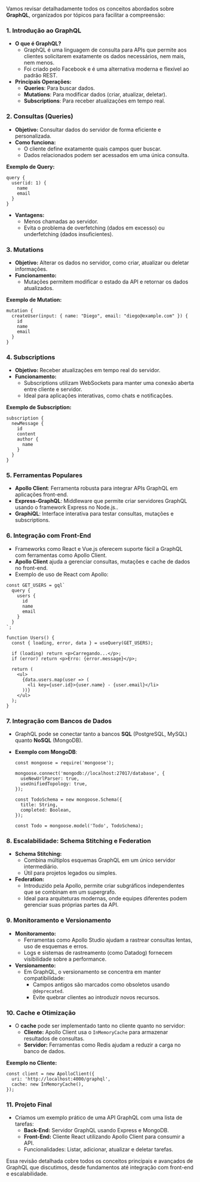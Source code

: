 Vamos revisar detalhadamente todos os conceitos abordados sobre **GraphQL**, organizados por tópicos para facilitar a compreensão:

### **1. Introdução ao GraphQL**

- **O que é GraphQL?**
    - GraphQL é uma linguagem de consulta para APIs que permite aos clientes solicitarem exatamente os dados necessários, nem mais, nem menos.
    - Foi criado pelo Facebook e é uma alternativa moderna e flexível ao padrão REST.
- **Principais Operações:**
    - **Queries**: Para buscar dados.
    - **Mutations**: Para modificar dados (criar, atualizar, deletar).
    - **Subscriptions**: Para receber atualizações em tempo real.

### **2. Consultas (Queries)**

- **Objetivo:** Consultar dados do servidor de forma eficiente e personalizada.
- **Como funciona:**
    - O cliente define exatamente quais campos quer buscar.
    - Dados relacionados podem ser acessados em uma única consulta.

**Exemplo de Query:**

```
query {
  user(id: 1) {
    name
    email
  }
}
```

- **Vantagens:**
    - Menos chamadas ao servidor.
    - Evita o problema de overfetching (dados em excesso) ou underfetching (dados insuficientes).

### **3. Mutations**

- **Objetivo:** Alterar os dados no servidor, como criar, atualizar ou deletar informações.
- **Funcionamento:**
    - Mutações permitem modificar o estado da API e retornar os dados atualizados.

**Exemplo de Mutation:**

```
mutation {
  createUser(input: { name: "Diego", email: "diego@example.com" }) {
    id
    name
    email
  }
}
```

### **4. Subscriptions**

- **Objetivo:** Receber atualizações em tempo real do servidor.
- **Funcionamento:**
    - Subscriptions utilizam WebSockets para manter uma conexão aberta entre cliente e servidor.
    - Ideal para aplicações interativas, como chats e notificações.

**Exemplo de Subscription:**

```
subscription {
  newMessage {
    id
    content
    author {
      name
    }
  }
}
```

### **5. Ferramentas Populares**

- **Apollo Client**: Ferramenta robusta para integrar APIs GraphQL em aplicações front-end.
- **Express-GraphQL**: Middleware que permite criar servidores GraphQL usando o framework Express no Node.js..
- **GraphiQL**: Interface interativa para testar consultas, mutações e subscriptions.

### **6. Integração com Front-End**

- Frameworks como React e Vue.js oferecem suporte fácil a GraphQL com ferramentas como Apollo Client.
- **Apollo Client** ajuda a gerenciar consultas, mutações e cache de dados no front-end.
- Exemplo de uso de React com Apollo:

```
const GET_USERS = gql`
  query {
    users {
      id
      name
      email
    }
  }
`;

function Users() {
  const { loading, error, data } = useQuery(GET_USERS);

  if (loading) return <p>Carregando...</p>;
  if (error) return <p>Erro: {error.message}</p>;

  return (
    <ul>
      {data.users.map(user => (
        <li key={user.id}>{user.name} - {user.email}</li>
      ))}
    </ul>
  );
}
```

### **7. Integração com Bancos de Dados**

- GraphQL pode se conectar tanto a bancos **SQL** (PostgreSQL, MySQL) quanto **NoSQL** (MongoDB).
- **Exemplo com MongoDB**:

    ```
    const mongoose = require('mongoose');
    
    mongoose.connect('mongodb://localhost:27017/database', {
      useNewUrlParser: true,
      useUnifiedTopology: true,
    });
    
    const TodoSchema = new mongoose.Schema({
      title: String,
      completed: Boolean,
    });
    
    const Todo = mongoose.model('Todo', TodoSchema);
    ```

### **8. Escalabilidade: Schema Stitching e Federation**

- **Schema Stitching:**
    - Combina múltiplos esquemas GraphQL em um único servidor intermediário.
    - Útil para projetos legados ou simples.
- **Federation:**
    - Introduzido pela Apollo, permite criar subgráficos independentes que se combinam em um supergrafo.
    - Ideal para arquiteturas modernas, onde equipes diferentes podem gerenciar suas próprias partes da API.

### **9. Monitoramento e Versionamento**

- **Monitoramento:**
    - Ferramentas como Apollo Studio ajudam a rastrear consultas lentas, uso de esquemas e erros.
    - Logs e sistemas de rastreamento (como Datadog) fornecem visibilidade sobre a performance.
- **Versionamento:**
    - Em GraphQL, o versionamento se concentra em manter compatibilidade:
        - Campos antigos são marcados como obsoletos usando `@deprecated`.
        - Evite quebrar clientes ao introduzir novos recursos.

### **10. Cache e Otimização**

- O **cache** pode ser implementado tanto no cliente quanto no servidor:
    - **Cliente:** Apollo Client usa o `InMemoryCache` para armazenar resultados de consultas.
    - **Servidor:** Ferramentas como Redis ajudam a reduzir a carga no banco de dados.

**Exemplo no Cliente:**

```
const client = new ApolloClient({
  uri: 'http://localhost:4000/graphql',
  cache: new InMemoryCache(),
});
```

### **11. Projeto Final**

- Criamos um exemplo prático de uma API GraphQL com uma lista de tarefas:
    - **Back-End:** Servidor GraphQL usando Express e MongoDB.
    - **Front-End:** Cliente React utilizando Apollo Client para consumir a API.
    - Funcionalidades: Listar, adicionar, atualizar e deletar tarefas.

Essa revisão detalhada cobre todos os conceitos principais e avançados de GraphQL que discutimos, desde fundamentos até integração com front-end e escalabilidade.


